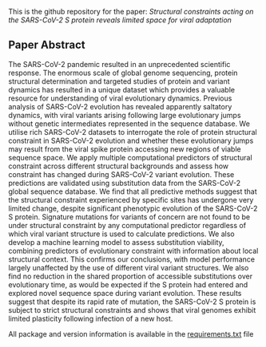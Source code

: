 This is the github repository for the paper: *Structural constraints acting on the SARS-CoV-2 S protein reveals limited space for viral adaptation*

## Paper Abstract
The SARS-CoV-2 pandemic resulted in an unprecedented scientific response. The enormous scale of global genome sequencing, protein structural determination and targeted studies of protein and variant dynamics has resulted in a unique dataset which provides a valuable resource for understanding of viral evolutionary dynamics. Previous analysis of SARS-CoV-2 evolution has revealed apparently saltatory dynamics, with viral variants arising following large evolutionary jumps without genetic intermediates represented in the sequence database. We utilise rich SARS-CoV-2 datasets to interrogate the role of protein structural constraint in SARS-CoV-2 evolution and whether these evolutionary jumps may result from the viral spike protein accessing new regions of viable sequence space. We apply multiple computational predictors of structural constraint across different structural backgrounds and assess how constraint has changed during SARS-CoV-2 variant evolution. These predictions are validated using substitution data from the SARS-CoV-2 global sequence database. We find that all predictive methods suggest that the structural constraint experienced by specific sites has undergone very limited change, despite significant phenotypic evolution of the SARS-CoV-2 S protein. Signature mutations for variants of concern are not found to be under structural constraint by any computational predictor regardless of which viral variant structure is used to calculate predictions. We also develop a machine learning model to assess substitution viability, combining predictors of evolutionary constraint with information about local structural context. This confirms our conclusions, with model performance largely unaffected by the use of different viral variant structures. We also find no reduction in the shared proportion of accessible substitutions over evolutionary time, as would be expected if the S protein had entered and explored novel sequence space during variant evolution. These results suggest that despite its rapid rate of mutation, the SARS-CoV-2 S protein is subject to strict structural constraints and shows that viral genomes exhibit limited plasticity following infection of a new host.

All package and version information is available in the [requirements.txt](/requirements.txt) file
